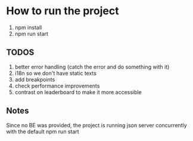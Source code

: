 # How to run the project

1. npm install
2. npm run start

## TODOS

1. better error handling (catch the error and do something with it)
2. i18n so we don't have static texts
3. add breakpoints
4. check performance improvements
5. contrast on leaderboard to make it more accessible

## Notes

Since no BE was provided, the project is running json server concurrently with the default npm run start
